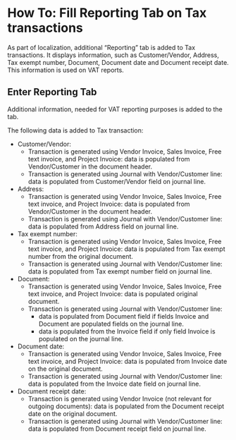 # How To: Fill Reporting Tab on Tax transactions

As part of localization, additional “Reporting” tab is added to Tax transactions. It displays information, such as Customer/Vendor, Address, Tax exempt number, Document, Document date and Document receipt date. This information is used on VAT reports.

## Enter Reporting Tab

Additional information, needed for VAT reporting purposes is added to the tab.
 
The following data is added to Tax transaction: 
   - Customer/Vendor: 
      - Transaction is generated using Vendor Invoice, Sales Invoice, Free text invoice, and Project Invoice: data is populated from Vendor/Customer in the document header. 
      - Transaction is generated using Journal with Vendor/Customer line: data is populated from Customer/Vendor field on journal line.
   - Address: 
      - Transaction is generated using Vendor Invoice, Sales Invoice, Free text invoice, and Project Invoice: data is populated from Vendor/Customer in the document header. 
      - Transaction is generated using Journal with Vendor/Customer line: data is populated from Address field on journal line.
   - Tax exempt number: 
      - Transaction is generated using Vendor Invoice, Sales Invoice, Free text invoice, and Project Invoice: data is populated from Tax exempt number from the original document. 
      - Transaction is generated using Journal with Vendor/Customer line: data is populated from Tax exempt number field on journal line.
   - Document: 
      - Transaction is generated using Vendor Invoice, Sales Invoice, Free text invoice, and Project Invoice: data is populated original document. 
      - Transaction is generated using Journal with Vendor/Customer line: 
         - data is populated from Document field if fields Invoice and Document are populated fields on the journal line.
         - data is populated from the Invoice field if only field Invoice is populated on the journal line.
   - Document date: 
      - Transaction is generated using Vendor Invoice, Sales Invoice, Free text invoice, and Project Invoice: data is populated from Invoice date on the original document. 
      - Transaction is generated using Journal with Vendor/Customer line: data is populated from the Invoice date field on journal line.
   - Document receipt date: 
      - Transaction is generated using Vendor Invoice (not relevant for outgoing documents): data is populated from the Document receipt date on the original document. 
      - Transaction is generated using Journal with Vendor/Customer line: data is populated from Document receipt field on journal line.
